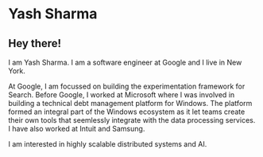 # Yash Sharma

## Hey there!

I am Yash Sharma. I am a software engineer at Google and I live in New York.

At Google, I am focussed on building the experimentation framework for Search. Before Google, I worked at Microsoft where I was involved in building a technical debt management platform for Windows. The platform formed an integral part of the Windows ecosystem as it let teams create their own tools that seemlessly integrate with the data processing services.
I have also worked at Intuit and Samsung.

I am interested in highly scalable distributed systems and AI. 




